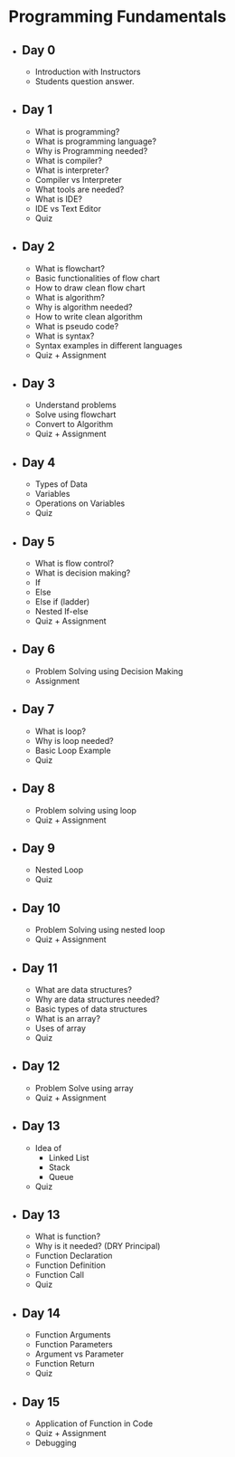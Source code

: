 # Programming Fundamentals

- ## Day 0

  - Introduction with Instructors
  - Students question answer.

- ## Day 1

  - What is programming?
  - What is programming language?
  - Why is Programming needed?
  - What is compiler?
  - What is interpreter?
  - Compiler vs Interpreter
  - What tools are needed?
  - What is IDE?
  - IDE vs Text Editor
  - Quiz

- ## Day 2
  - What is flowchart?
  - Basic functionalities of flow chart
  - How to draw clean flow chart
  - What is algorithm?
  - Why is algorithm needed?
  - How to write clean algorithm
  - What is pseudo code?
  - What is syntax?
  - Syntax examples in different languages
  - Quiz + Assignment
- ## Day 3
  - Understand problems
  - Solve using flowchart
  - Convert to Algorithm
  - Quiz + Assignment
- ## Day 4
  - Types of Data
  - Variables
  - Operations on Variables
  - Quiz
- ## Day 5
  - What is flow control?
  - What is decision making?
  - If
  - Else
  - Else if (ladder)
  - Nested If-else
  - Quiz + Assignment
- ## Day 6
  - Problem Solving using Decision Making
  - Assignment
- ## Day 7
  - What is loop?
  - Why is loop needed?
  - Basic Loop Example
  - Quiz
- ## Day 8
  - Problem solving using loop
  - Quiz + Assignment
- ## Day 9
  - Nested Loop
  - Quiz
- ## Day 10
  - Problem Solving using nested loop
  - Quiz + Assignment
- ## Day 11
  - What are data structures?
  - Why are data structures needed?
  - Basic types of data structures
  - What is an array?
  - Uses of array
  - Quiz
- ## Day 12
  - Problem Solve using array
  - Quiz + Assignment
- ## Day 13
  - Idea of
    - Linked List
    - Stack
    - Queue
  - Quiz
- ## Day 13
  - What is function?
  - Why is it needed? (DRY Principal)
  - Function Declaration
  - Function Definition
  - Function Call
  - Quiz
- ## Day 14
  - Function Arguments
  - Function Parameters
  - Argument vs Parameter
  - Function Return
  - Quiz
- ## Day 15
  - Application of Function in Code
  - Quiz + Assignment
  - Debugging
